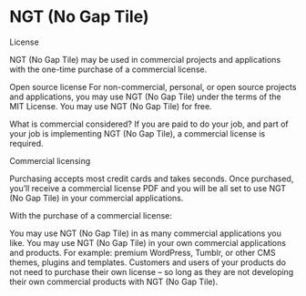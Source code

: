 NGT (No Gap Tile)
=========

License

NGT (No Gap Tile) may be used in commercial projects and applications with the one-time purchase of a commercial license.

Open source license
For non-commercial, personal, or open source projects and applications, you may use NGT (No Gap Tile) under the terms of the MIT License. You may use NGT (No Gap Tile) for free.

What is commercial considered?
If you are paid to do your job, and part of your job is implementing NGT (No Gap Tile), a commercial license is required.

Commercial licensing

Purchasing accepts most credit cards and takes seconds. Once purchased, you’ll receive a commercial license PDF and you will be all set to use NGT (No Gap Tile) in your commercial applications.

With the purchase of a commercial license:

You may use NGT (No Gap Tile) in as many commercial applications you like.
You may use NGT (No Gap Tile) in your own commercial applications and products. For example: premium WordPress, Tumblr, or other CMS themes, plugins and templates.
Customers and users of your products do not need to purchase their own license – so long as they are not developing their own commercial products with NGT (No Gap Tile).